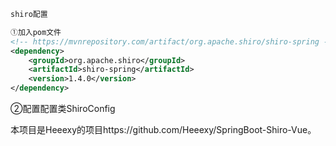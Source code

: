 ```xml
shiro配置

①加入pom文件
<!-- https://mvnrepository.com/artifact/org.apache.shiro/shiro-spring -->
<dependency>
    <groupId>org.apache.shiro</groupId>
    <artifactId>shiro-spring</artifactId>
    <version>1.4.0</version>
</dependency>
```

②配置配置类ShiroConfig

本项目是Heeexy的项目https://github.com/Heeexy/SpringBoot-Shiro-Vue。
